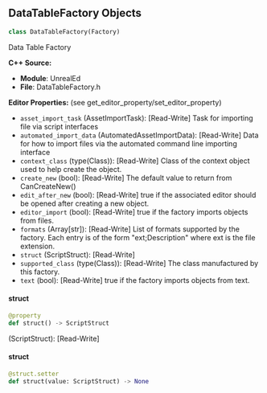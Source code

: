 ## DataTableFactory Objects

```python
class DataTableFactory(Factory)
```

Data Table Factory

**C++ Source:**

- **Module**: UnrealEd
- **File**: DataTableFactory.h

**Editor Properties:** (see get_editor_property/set_editor_property)

- ``asset_import_task`` (AssetImportTask):  [Read-Write] Task for importing file via script interfaces
- ``automated_import_data`` (AutomatedAssetImportData):  [Read-Write] Data for how to import files via the automated command line importing interface
- ``context_class`` (type(Class)):  [Read-Write] Class of the context object used to help create the object.
- ``create_new`` (bool):  [Read-Write] The default value to return from CanCreateNew()
- ``edit_after_new`` (bool):  [Read-Write] true if the associated editor should be opened after creating a new object.
- ``editor_import`` (bool):  [Read-Write] true if the factory imports objects from files.
- ``formats`` (Array[str]):  [Read-Write] List of formats supported by the factory. Each entry is of the form "ext;Description" where ext is the file extension.
- ``struct`` (ScriptStruct):  [Read-Write]
- ``supported_class`` (type(Class)):  [Read-Write] The class manufactured by this factory.
- ``text`` (bool):  [Read-Write] true if the factory imports objects from text.

<a id="unreal.DataTableFactory.struct"></a>

#### struct

```python
@property
def struct() -> ScriptStruct
```

(ScriptStruct):  [Read-Write]

<a id="unreal.DataTableFactory.struct"></a>

#### struct

```python
@struct.setter
def struct(value: ScriptStruct) -> None
```

<a id="unreal.CompositeDataTableFactory"></a>